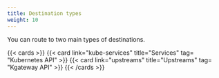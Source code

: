 ```yaml
---
title: Destination types
weight: 10
---
```


You can route to two main types of destinations.

{{< cards >}}
  {{< card link="kube-services" title="Services" tag= "Kubernetes API" >}}
  {{< card link="upstreams" title="Upstreams" tag= "Kgateway API" >}}
{{< /cards >}}
